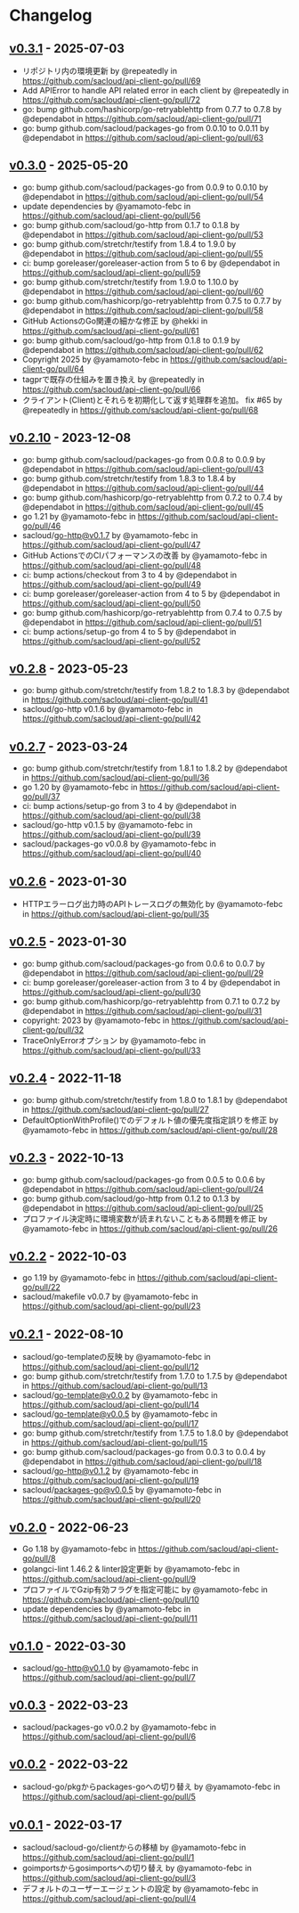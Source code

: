 # Changelog

## [v0.3.1](https://github.com/sacloud/api-client-go/compare/v0.3.0...v0.3.1) - 2025-07-03
- リポジトリ内の環境更新 by @repeatedly in https://github.com/sacloud/api-client-go/pull/69
- Add APIError to handle API related error in each client by @repeatedly in https://github.com/sacloud/api-client-go/pull/72
- go: bump github.com/hashicorp/go-retryablehttp from 0.7.7 to 0.7.8 by @dependabot in https://github.com/sacloud/api-client-go/pull/71
- go: bump github.com/sacloud/packages-go from 0.0.10 to 0.0.11 by @dependabot in https://github.com/sacloud/api-client-go/pull/63

## [v0.3.0](https://github.com/sacloud/api-client-go/compare/v0.2.10...v0.3.0) - 2025-05-20
- go: bump github.com/sacloud/packages-go from 0.0.9 to 0.0.10 by @dependabot in https://github.com/sacloud/api-client-go/pull/54
- update dependencies by @yamamoto-febc in https://github.com/sacloud/api-client-go/pull/56
- go: bump github.com/sacloud/go-http from 0.1.7 to 0.1.8 by @dependabot in https://github.com/sacloud/api-client-go/pull/53
- go: bump github.com/stretchr/testify from 1.8.4 to 1.9.0 by @dependabot in https://github.com/sacloud/api-client-go/pull/55
- ci: bump goreleaser/goreleaser-action from 5 to 6 by @dependabot in https://github.com/sacloud/api-client-go/pull/59
- go: bump github.com/stretchr/testify from 1.9.0 to 1.10.0 by @dependabot in https://github.com/sacloud/api-client-go/pull/60
- go: bump github.com/hashicorp/go-retryablehttp from 0.7.5 to 0.7.7 by @dependabot in https://github.com/sacloud/api-client-go/pull/58
- GitHub ActionsのGo関連の細かな修正 by @hekki in https://github.com/sacloud/api-client-go/pull/61
- go: bump github.com/sacloud/go-http from 0.1.8 to 0.1.9 by @dependabot in https://github.com/sacloud/api-client-go/pull/62
- Copyright 2025 by @yamamoto-febc in https://github.com/sacloud/api-client-go/pull/64
- tagprで既存の仕組みを置き換え by @repeatedly in https://github.com/sacloud/api-client-go/pull/66
- クライアント(Client)とそれらを初期化して返す処理群を追加。 fix #65 by @repeatedly in https://github.com/sacloud/api-client-go/pull/68

## [v0.2.10](https://github.com/sacloud/api-client-go/compare/v0.2.8...v0.2.10) - 2023-12-08
- go: bump github.com/sacloud/packages-go from 0.0.8 to 0.0.9 by @dependabot in https://github.com/sacloud/api-client-go/pull/43
- go: bump github.com/stretchr/testify from 1.8.3 to 1.8.4 by @dependabot in https://github.com/sacloud/api-client-go/pull/44
- go: bump github.com/hashicorp/go-retryablehttp from 0.7.2 to 0.7.4 by @dependabot in https://github.com/sacloud/api-client-go/pull/45
- go 1.21 by @yamamoto-febc in https://github.com/sacloud/api-client-go/pull/46
- sacloud/go-http@v0.1.7 by @yamamoto-febc in https://github.com/sacloud/api-client-go/pull/47
- GitHub ActionsでのCIパフォーマンスの改善 by @yamamoto-febc in https://github.com/sacloud/api-client-go/pull/48
- ci: bump actions/checkout from 3 to 4 by @dependabot in https://github.com/sacloud/api-client-go/pull/49
- ci: bump goreleaser/goreleaser-action from 4 to 5 by @dependabot in https://github.com/sacloud/api-client-go/pull/50
- go: bump github.com/hashicorp/go-retryablehttp from 0.7.4 to 0.7.5 by @dependabot in https://github.com/sacloud/api-client-go/pull/51
- ci: bump actions/setup-go from 4 to 5 by @dependabot in https://github.com/sacloud/api-client-go/pull/52

## [v0.2.8](https://github.com/sacloud/api-client-go/compare/v0.2.7...v0.2.8) - 2023-05-23
- go: bump github.com/stretchr/testify from 1.8.2 to 1.8.3 by @dependabot in https://github.com/sacloud/api-client-go/pull/41
- sacloud/go-http v0.1.6 by @yamamoto-febc in https://github.com/sacloud/api-client-go/pull/42

## [v0.2.7](https://github.com/sacloud/api-client-go/compare/v0.2.6...v0.2.7) - 2023-03-24
- go: bump github.com/stretchr/testify from 1.8.1 to 1.8.2 by @dependabot in https://github.com/sacloud/api-client-go/pull/36
- go 1.20 by @yamamoto-febc in https://github.com/sacloud/api-client-go/pull/37
- ci: bump actions/setup-go from 3 to 4 by @dependabot in https://github.com/sacloud/api-client-go/pull/38
- sacloud/go-http v0.1.5 by @yamamoto-febc in https://github.com/sacloud/api-client-go/pull/39
- sacloud/packages-go v0.0.8 by @yamamoto-febc in https://github.com/sacloud/api-client-go/pull/40

## [v0.2.6](https://github.com/sacloud/api-client-go/compare/v0.2.5...v0.2.6) - 2023-01-30
- HTTPエラーログ出力時のAPIトレースログの無効化 by @yamamoto-febc in https://github.com/sacloud/api-client-go/pull/35

## [v0.2.5](https://github.com/sacloud/api-client-go/compare/v0.2.4...v0.2.5) - 2023-01-30
- go: bump github.com/sacloud/packages-go from 0.0.6 to 0.0.7 by @dependabot in https://github.com/sacloud/api-client-go/pull/29
- ci: bump goreleaser/goreleaser-action from 3 to 4 by @dependabot in https://github.com/sacloud/api-client-go/pull/30
- go: bump github.com/hashicorp/go-retryablehttp from 0.7.1 to 0.7.2 by @dependabot in https://github.com/sacloud/api-client-go/pull/31
- copyright: 2023 by @yamamoto-febc in https://github.com/sacloud/api-client-go/pull/32
- TraceOnlyErrorオプション by @yamamoto-febc in https://github.com/sacloud/api-client-go/pull/33

## [v0.2.4](https://github.com/sacloud/api-client-go/compare/v0.2.3...v0.2.4) - 2022-11-18
- go: bump github.com/stretchr/testify from 1.8.0 to 1.8.1 by @dependabot in https://github.com/sacloud/api-client-go/pull/27
- DefaultOptionWithProfile()でのデフォルト値の優先度指定誤りを修正 by @yamamoto-febc in https://github.com/sacloud/api-client-go/pull/28

## [v0.2.3](https://github.com/sacloud/api-client-go/compare/v0.2.2...v0.2.3) - 2022-10-13
- go: bump github.com/sacloud/packages-go from 0.0.5 to 0.0.6 by @dependabot in https://github.com/sacloud/api-client-go/pull/24
- go: bump github.com/sacloud/go-http from 0.1.2 to 0.1.3 by @dependabot in https://github.com/sacloud/api-client-go/pull/25
- プロファイル決定時に環境変数が読まれないこともある問題を修正 by @yamamoto-febc in https://github.com/sacloud/api-client-go/pull/26

## [v0.2.2](https://github.com/sacloud/api-client-go/compare/v0.2.1...v0.2.2) - 2022-10-03
- go 1.19 by @yamamoto-febc in https://github.com/sacloud/api-client-go/pull/22
- sacloud/makefile v0.0.7 by @yamamoto-febc in https://github.com/sacloud/api-client-go/pull/23

## [v0.2.1](https://github.com/sacloud/api-client-go/compare/v0.2.0...v0.2.1) - 2022-08-10
- sacloud/go-templateの反映 by @yamamoto-febc in https://github.com/sacloud/api-client-go/pull/12
- go: bump github.com/stretchr/testify from 1.7.0 to 1.7.5 by @dependabot in https://github.com/sacloud/api-client-go/pull/13
- sacloud/go-template@v0.0.2 by @yamamoto-febc in https://github.com/sacloud/api-client-go/pull/14
- sacloud/go-template@v0.0.5 by @yamamoto-febc in https://github.com/sacloud/api-client-go/pull/17
- go: bump github.com/stretchr/testify from 1.7.5 to 1.8.0 by @dependabot in https://github.com/sacloud/api-client-go/pull/15
- go: bump github.com/sacloud/packages-go from 0.0.3 to 0.0.4 by @dependabot in https://github.com/sacloud/api-client-go/pull/18
- sacloud/go-http@v0.1.2 by @yamamoto-febc in https://github.com/sacloud/api-client-go/pull/19
- sacloud/packages-go@v0.0.5 by @yamamoto-febc in https://github.com/sacloud/api-client-go/pull/20

## [v0.2.0](https://github.com/sacloud/api-client-go/compare/v0.1.0...v0.2.0) - 2022-06-23
- Go 1.18 by @yamamoto-febc in https://github.com/sacloud/api-client-go/pull/8
- golangci-lint 1.46.2 & linter設定更新 by @yamamoto-febc in https://github.com/sacloud/api-client-go/pull/9
- プロファイルでGzip有効フラグを指定可能に by @yamamoto-febc in https://github.com/sacloud/api-client-go/pull/10
- update dependencies by @yamamoto-febc in https://github.com/sacloud/api-client-go/pull/11

## [v0.1.0](https://github.com/sacloud/api-client-go/compare/v0.0.3...v0.1.0) - 2022-03-30
- sacloud/go-http@v0.1.0 by @yamamoto-febc in https://github.com/sacloud/api-client-go/pull/7

## [v0.0.3](https://github.com/sacloud/api-client-go/compare/v0.0.2...v0.0.3) - 2022-03-23
- sacloud/packages-go v0.0.2 by @yamamoto-febc in https://github.com/sacloud/api-client-go/pull/6

## [v0.0.2](https://github.com/sacloud/api-client-go/compare/v0.0.1...v0.0.2) - 2022-03-22
- sacloud-go/pkgからpackages-goへの切り替え by @yamamoto-febc in https://github.com/sacloud/api-client-go/pull/5

## [v0.0.1](https://github.com/sacloud/api-client-go/commits/v0.0.1) - 2022-03-17
- sacloud/sacloud-go/clientからの移植 by @yamamoto-febc in https://github.com/sacloud/api-client-go/pull/1
- goimportsからgosimportsへの切り替え by @yamamoto-febc in https://github.com/sacloud/api-client-go/pull/3
- デフォルトのユーザーエージェントの設定 by @yamamoto-febc in https://github.com/sacloud/api-client-go/pull/4

